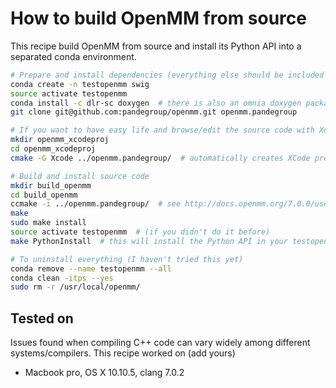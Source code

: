 # How to build OpenMM from source

This recipe build OpenMM from source and install its Python API into a separated conda environment.

```bash
# Prepare and install dependencies (everything else should be included in OS X)
conda create -n testopenmm swig
source activate testopenmm
conda install -c dlr-sc doxygen  # there is also an omnia doxygen package but not for osx64
git clone git@github.com:pandegroup/openmm.git openmm.pandegroup

# If you want to have easy life and browse/edit the source code with Xcode
mkdir openmm_xcodeproj
cd openmm_xcodeproj
cmake -G Xcode ../openmm.pandegroup/  # automatically creates XCode project file

# Build and install source code
mkdir build_openmm
cd build_openmm
ccmake -i ../openmm.pandegroup/  # see http://docs.openmm.org/7.0.0/userguide/library.html#all-platforms for options, I kept /usr/local/openmm/ as installation path but you can change it if you don't have root privileges
make
sudo make install
source activate testopenmm  # (if you didn't do it before)
make PythonInstall  # this will install the Python API in your testopenmm conda environment

# To uninstall everything (I haven't tried this yet)
conda remove --name testopenmm --all
conda clean -itps --yes
sudo rm -r /usr/local/openmm/
```

## Tested on
Issues found when compiling C++ code can vary widely among different systems/compilers. This recipe worked on (add yours)
* Macbook pro, OS X 10.10.5, clang 7.0.2

